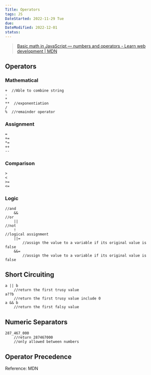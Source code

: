 ```yaml
---
Title: Operators
tags: JS
DateStarted: 2022-11-29 Tue
due:
DateModified: 2022-12-01
status:
---
```


> [Basic math in JavaScript — numbers and operators - Learn web development | MDN](https://developer.mozilla.org/en-US/docs/Learn/JavaScript/First_steps/Math#types_of_numbers)

## Operators

### Mathematical

```
+  //Able to combine string
-
*
**  //exponentiation
/
%  //remainder operator
```

### Assignment

```
=
+=
*=
++
--
```

### Comparison

```
>
<
>=
<=
```

### Logic

```
//and
	&&
//or
	||
//not
	!
//logical assignment
	||=
		//assign the value to a variable if its original value is false
	&&=
		//assign the value to a variable if its original value is false
```

## Short Circuiting

```
a || b
	//return the first trusy value
a??b
	//return the first trusy value include 0
a && b
	//return the first falsy value
```

## Numeric Separators

```
287_467_000
	//return 287467000
	//only allowed between numbers
```

## Operator Precedence

Reference: MDN
